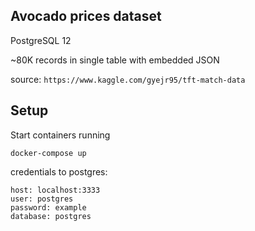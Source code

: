 Avocado prices dataset
----------------------

PostgreSQL 12

~80K records in single table with embedded JSON

source: `https://www.kaggle.com/gyejr95/tft-match-data`

Setup
-----
Start containers running

`docker-compose up`

credentials to postgres:
```
host: localhost:3333
user: postgres
password: example
database: postgres
```